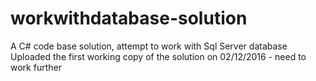 # workwithdatabase-solution
A C# code base solution, attempt to work with Sql Server database
Uploaded the first working copy of the solution on 02/12/2016 - need to work further
